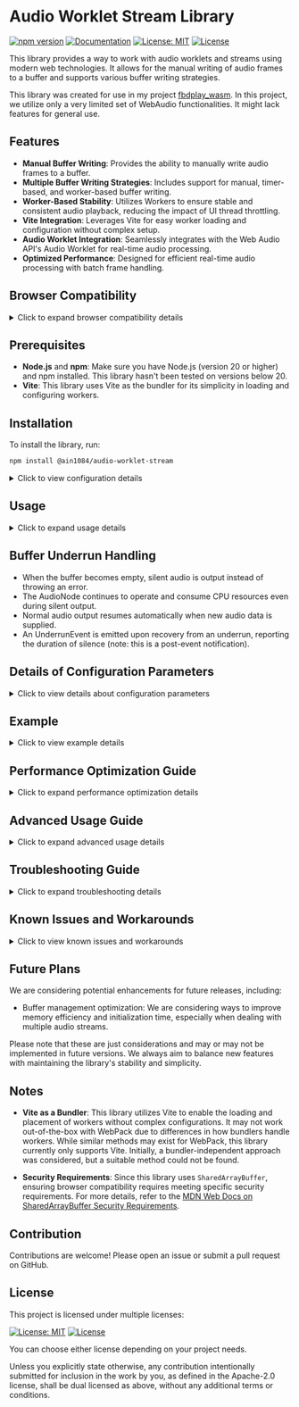 # Audio Worklet Stream Library

[![npm version](https://badge.fury.io/js/@ain1084%2Faudio-worklet-stream.svg)](https://badge.fury.io/js/@ain1084%2Faudio-worklet-stream)
[![Documentation](https://github.com/ain1084/audio-worklet-stream/workflows/docs/badge.svg)](https://github.com/ain1084/audio-worklet-stream/actions?query=workflow%3Adocs)
[![License: MIT](https://img.shields.io/badge/License-MIT-yellow.svg)](https://opensource.org/licenses/MIT)
[![License](https://img.shields.io/badge/License-Apache_2.0-blue.svg)](https://opensource.org/licenses/Apache-2.0)

This library provides a way to work with audio worklets and streams using modern web technologies. It allows for the manual writing of audio frames to a buffer and supports various buffer writing strategies.

This library was created for use in my project [fbdplay_wasm](https://github.com/ain1084/fbdplay_wasm). In this project, we utilize only a very limited set of WebAudio functionalities. It might lack features for general use.

## Features

- **Manual Buffer Writing**: Provides the ability to manually write audio frames to a buffer.
- **Multiple Buffer Writing Strategies**: Includes support for manual, timer-based, and worker-based buffer writing.
- **Worker-Based Stability**: Utilizes Workers to ensure stable and consistent audio playback, reducing the impact of UI thread throttling.
- **Vite Integration**: Leverages Vite for easy worker loading and configuration without complex setup.
- **Audio Worklet Integration**: Seamlessly integrates with the Web Audio API's Audio Worklet for real-time audio processing.
- **Optimized Performance**: Designed for efficient real-time audio processing with batch frame handling.

## Browser Compatibility

<details>
<summary>Click to expand browser compatibility details</summary>

This library uses modern Web APIs and is designed for contemporary browsers only. Tested and confirmed working on:

|Feature|Chrome|Chrome (Android)|Firefox|Safari (macOS)|Safari (iOS)|Edge|Opera|
|:--|:--:|:--:|:--:|:--:|:--:|:--:|:--:|
|Basic Support|✅|✅|✅|✅|❓|✅|❓|
|Manual Buffer Writing|✅|✅|✅|✅|❓|✅|❓|
|Timer-Based Buffer Writing|✅|✅|✅|🔺|❓|✅|❓|
|Worker-Based Stability|✅|✅|✅|✅|❓|✅|❓|

Legend:

- ✅: Confirmed and working without issues
- 🔺: Confirmed with limitations (e.g., unstable in background operation)
- ❓: Not yet confirmed

Note: Compatibility with Safari on iOS has not been confirmed due to lack of test devices.

To check compatibility in your environment, please run the demo in the example directory.

</details>

## Prerequisites

- **Node.js** and **npm**: Make sure you have Node.js (version 20 or higher) and npm installed. This library hasn't been tested on versions below 20.
- **Vite**: This library uses Vite as the bundler for its simplicity in loading and configuring workers.

## Installation

To install the library, run:

```bash
npm install @ain1084/audio-worklet-stream
```

<details>
<summary>Click to view configuration details</summary>

You need to add `@ain1084/audio-worklet-stream` to the optimizeDeps.exclude section in `vite.config.ts`. Furthermore, include the necessary CORS settings to enable the use of `SharedArrayBuffer`.

### vite.config.ts

```typescript
import { defineConfig } from 'vite'

export default defineConfig({
  optimizeDeps: {
    exclude: ['@ain1084/audio-worklet-stream']
  },
  plugins: [
    {
      name: 'configure-response-headers',
      configureServer: (server) => {
        server.middlewares.use((_req, res, next) => {
          res.setHeader('Cross-Origin-Embedder-Policy', 'require-corp')
          res.setHeader('Cross-Origin-Opener-Policy', 'same-origin')
          next()
        })
      },
    },
  ],
})
```

If you are using Nuxt3, add it under vite in `nuxt.config.ts`.

### nuxt.config.ts

```typescript
export default defineNuxtConfig({
  vite: {
    optimizeDeps: {
      exclude: ['@ain1084/audio-worklet-stream']
    },
    plugins: [
      {
        name: 'configure-response-headers',
        configureServer: (server) => {
          server.middlewares.use((_req, res, next) => {
            res.setHeader('Cross-Origin-Embedder-Policy', 'require-corp')
            res.setHeader('Cross-Origin-Opener-Policy', 'same-origin')
            next()
          })
        },
      },
    ],
  },
  nitro: {
    rollupConfig: {
      external: '@ain1084/audio-worklet-stream',
    },
    routeRules: {
      '/**': {
        cors: true,
        headers: {
          'Cross-Origin-Embedder-Policy': 'require-corp',
          'Cross-Origin-Opener-Policy': 'same-origin',
        },
      },
    },
  },
})
```

</details>

## Usage

<details>
<summary>Click to expand usage details</summary>

### Overview

This library continuously plays audio sample frames using AudioWorkletNode. The audio sample frames need to be supplied externally via a ring buffer. The library provides functionality to retrieve the number of written and read (played) frames and allows stopping playback at a specified frame.

The output-only AudioNode is implemented by the OutputStreamNode class, which inherits from AudioWorkletNode. This class adds functionalities such as stream playback, stopping, and retrieving playback position to the AudioWorkletNode.

Instances of OutputStreamNode cannot be constructed directly. First, an instance of StreamNodeFactory needs to be created. The StreamNodeFactory is instantiated by calling its static create method with a BaseAudioContext as an argument. This method internally loads the necessary modules. Then, through the returned instance, the construction of OutputStreamNode becomes possible.

The library does not handle the construction or destruction of AudioContext. When constructing AudioContext, be sure to do so in response to a user interaction, such as a UI event (e.g., button press).

Example:

```typescript
let audioContext: AudioContext | null = null
let factory: StreamNodeFactory | null = null

const clicked = async () => {
  if (!audioContext) {
    audioContext = new AudioContext()
    factory = await StreamNodeFactory.create(audioContext)
  }
  const node = await factory.createManualBufferNode( { channelCount: 2, frameBufferSize: 4096 })
}
```

### Buffer Writing Methods

As outlined in the overview, OutputStreamNode requires external audio samples. These samples must be written to a ring buffer, and there are several methods to achieve this.

#### Manual

- This method involves manually writing to the ring buffer. Use the `OutputStreamFactory.createManualBufferNode` method, specifying the number of channels and frames.
- When the OutputStreamNode is first constructed, the ring buffer is empty. Typically, you need to write to the ring buffer before starting playback. While the node is playing, you must continue writing to the ring buffer to prevent audio frame depletion.
- If the audio frames run out, the stream playback continues with the node outputting silence.
- To stop the stream playback, call the `stop()` method of OutputStreamNode. You can specify the frame at which to stop playback. If you want to play all the written frames, you can specify the total number of written frames, which can be obtained via the FrameBufferWriter.

#### Timed

- This method writes to the ring buffer using a timer initiated on the UI thread. Create it using the `OutputStreamFactory.createTimedBufferNode()` method, specifying the number of channels, timer interval, and the FrameBufferFiller that supplies samples to the buffer.
- Writing to the ring buffer is handled by the FrameBufferFiller. The timer periodically calls the `fill` method of the FrameBufferFiller, which supplies audio frames via the FrameBufferWriter.
- If the audio frames run out, the stream playback continues with the node outputting silence.
- If the `fill` method of the FrameBufferFiller returns false, it indicates the end of the audio frame supply. Once OutputStreamNode outputs all the written frames, the stream automatically stops and disconnects.
- Like the Manual method, you can also stop playback at any time using the `stop()` method.

#### Worker

- Similar to the Timed method, this method uses a timer to write to the ring buffer, but the timer runs within a Worker. This approach reduces the impact of UI thread throttling, providing more stable playback.
- Create it using the `OutputStreamFactory.createWorkerBufferNode()` method.
- Writing to the ring buffer occurs within the Worker.
- While the ring buffer writing is still managed by the FrameBufferFiller, the instance must be created and used within the Worker.
- The instantiation of the FrameBufferFiller implementation class is done within the Worker.
- You need to create a custom Worker, but helper implementations are available, simplifying this process. Essentially, you only need to specify the FrameBufferFiller implementation class within the Worker.
- Depending on how you implement the FrameBufferFiller class, you can use the same implementation as the Timed method.

</details>

## Buffer Underrun Handling

- When the buffer becomes empty, silent audio is output instead of throwing an error.
- The AudioNode continues to operate and consume CPU resources even during silent output.
- Normal audio output resumes automatically when new audio data is supplied.
- An UnderrunEvent is emitted upon recovery from an underrun, reporting the duration of silence (note: this is a post-event notification).

## Details of Configuration Parameters

<details>
<summary>Click to view details about configuration parameters</summary>

Understanding these parameters is crucial for optimal audio performance:

### channelCount (All strategies)

- Specifies the number of audio channels (e.g., 2 for stereo).
- Determines the sample composition within each frame.

### frameBufferSize (Manual strategy only)

- Defines the size of the ring buffer in frames.
- For continuous streaming, new frames must be supplied before buffer depletion.
- Larger size: Less susceptible to interruptions, but increases latency.
- Smaller size: Requires more frequent writes, potentially increasing CPU load.
- Manual strategy: Must be specified.
- Timed/Worker strategies: Calculated internally based on fillInterval.

### fillInterval (Timed and Worker strategies only)

- Specifies the interval for buffer refill timer.
- Default: 20ms.

### frameBufferChunks (Timed and Worker strategies only)

- Specifies the number of chunks in the total buffer size.
- Default: 5.

Example calculation:
For 48kHz sample rate and 20ms fillInterval:

- One chunk size = 48000 * 0.02 = 960 frames
- Total buffer size with default 5 chunks = 960 * 5 = 4800 frames

The actual values may slightly differ from the above because they are rounded up to 128 sample units.

</details>

## Example

<details>
<summary>Click to view example details</summary>

The example can be found at [https://github.com/ain1084/audio-worklet-stream/tree/main/example](https://github.com/ain1084/audio-worklet-stream/tree/main/example).

The provided example demonstrates how to use the library to manually write audio frames to a buffer. It includes:

- **Main Application** (`example/src/main.ts`): Sets up and starts the audio stream using different buffer writing strategies.
- **Sine Wave Filler** (`example/src/sine-wave-frame-buffer-filler.ts`): Implements a frame buffer filler that generates a sine wave.
- **Sine Wave Generator** (`example/src/sine-wave-generator.ts`): Generates sine wave values for the buffer filler.
- **Worker** (`example/src/worker.ts`): Sets up a worker to handle buffer filling tasks.
- **HTML Entry Point** (`example/index.html`): Provides the HTML structure and buttons to control the audio stream.

For more details, refer to the [example/README.md](https://github.com/ain1084/audio-worklet-stream/tree/main/example/README.md).

</details>

## Performance Optimization Guide

<details>
<summary>Click to expand performance optimization details</summary>

This guide provides tips and best practices for optimizing the performance of your audio application using the Audio Worklet Stream Library.

### Batch Processing

Our library is optimized for processing audio frames in large batches. To maximize performance:

1. When implementing your own audio generation or processing logic, work with larger chunks of audio data whenever possible.
2. Utilize the library's ability to handle multiple frames at once in your buffer filling strategies.

### Buffer Size Considerations

- Larger buffer sizes can improve performance but may increase latency.
- Experiment with different buffer sizes to find the optimal balance between performance and latency for your specific use case.

### Worker-Based Strategy

For the most stable playback, especially in scenarios where the main thread might be busy:

1. Use the Worker-based buffer writing strategy.
2. Implement computationally intensive tasks within the Worker to avoid impacting the main thread.

### Memory Management

- When working with multiple audio streams, be mindful of memory usage.
- For scenarios requiring numerous concurrent audio streams, pay attention to the creation and resource management of each stream. Consider properly releasing unused streams when necessary.

### Avoid Frequent AudioContext Creation

- Creating new AudioContext instances is expensive. Reuse existing contexts when possible.
- If your application requires multiple audio streams, try to use a single AudioContext for all of them.

### Profiling and Monitoring

- Use browser developer tools to profile your application and identify performance bottlenecks.
- Monitor CPU usage and audio underruns to ensure smooth playback.

By following these guidelines, you can ensure that your audio application runs efficiently and provides a smooth user experience.

</details>

## Advanced Usage Guide

<details>
<summary>Click to expand advanced usage details</summary>

This guide covers advanced usage scenarios and techniques for the Audio Worklet Stream Library.

### Advanced Worker Usage

For complex audio processing tasks:

1. Create a custom Worker that extends `BufferFillWorker`.
2. Implement advanced audio processing algorithms within the Worker.
3. Use `SharedArrayBuffer` for efficient data sharing between the main thread and the Worker.

### Handling Multiple Audio Streams

When working with multiple audio streams:

1. Create separate `OutputStreamNode` instances for each stream.
2. Manage their lifecycle and synchronization carefully.
3. Consider implementing a mixer if you need to combine multiple streams.

### Integrating with Other Web Audio API Features

You can combine this library with other Web Audio API features:

1. Connect the `OutputStreamNode` to other AudioNodes for additional processing.
2. Use AnalyserNode for visualizations.
3. Implement spatial audio using PannerNode.

### Error Handling and Debugging

For robust applications:

1. Implement comprehensive error handling, especially for Worker-based strategies.
2. Use the UnderrunEvent to detect and handle buffer underruns.
3. Implement logging or metrics collection for performance monitoring.

These advanced techniques will help you leverage the full power of the Audio Worklet Stream Library in complex audio applications.

</details>

## Troubleshooting Guide

<details>
<summary>Click to expand troubleshooting details</summary>

This guide helps you troubleshoot common issues when using the Audio Worklet Stream Library.

### Audio Playback Issues

#### No Sound

1. Check if your AudioContext is in the 'running' state. It may need to be resumed after user interaction.
2. Ensure your OutputStreamNode is properly connected to the AudioContext destination.
3. Verify that you're writing audio data to the buffer correctly.

#### Choppy or Glitchy Playback

1. Increase your buffer size to reduce the chance of underruns.
2. If using the Timed strategy, consider switching to the Worker strategy for more stable playback.
3. Check your system's CPU usage. High CPU usage can cause audio glitches.

### Buffer Underruns

If you're experiencing frequent UnderrunEvents:

1. Increase your buffer size.
2. Optimize your audio data generation/loading process.
3. If using the Manual strategy, ensure you're writing to the buffer frequently enough.

### Worker-Related Issues

#### Worker Not Starting

1. Ensure your Worker file is in the correct location and properly bundled.
2. Check for any console errors related to Worker initialization.

#### Data Not Being Processed in Worker

1. Verify that your FrameBufferFiller implementation in the Worker is correct.
2. Check the message passing between the main thread and the Worker.

### Browser Compatibility Issues

#### Feature Not Working in Specific Browsers

1. Refer to the Browser Compatibility table in the README.
2. Ensure you're using the latest version of the browser.
3. Check if the required features (like SharedArrayBuffer) are enabled in the browser.

### Build and Integration Issues

#### Module Not Found Errors

1. Ensure `@ain1084/audio-worklet-stream` is properly installed.
2. Check your bundler configuration, especially the `optimizeDeps.exclude` setting in Vite.

#### CORS Errors

1. Verify that you've set the correct CORS headers as described in the installation instructions.
2. If using a development server, ensure it's configured to send the required headers.

### Performance Issues

If you're experiencing poor performance:

1. Profile your application using browser developer tools.
2. Consider using the Worker strategy for computationally intensive tasks.
3. Optimize your audio processing algorithms.

If you're still facing issues after trying these solutions, please open an issue on our GitHub repository with a detailed description of the problem and steps to reproduce it.

</details>

## Known Issues and Workarounds

<details>
<summary>Click to view known issues and workarounds</summary>

### SSR and Import Errors with ESM Modules

When using `@ain1084/audio-worklet-stream` in a Nuxt 3 project, you may encounter issues during SSR (Server-Side Rendering) or when importing the package as an ESM module. This can result in errors like:

```bash
[nuxt] [request error] [unhandled] [500] Cannot find module '/path/to/node_modules/@ain1084/audio-worklet-stream/dist/esm/events' imported from '/path/to/node_modules/@ain1084/audio-worklet-stream/dist/esm/index.js'
```

### Workarounds

1. **Disable SSR for the Component**

   You can disable SSR for the component that uses the package. This can be done by using `<client-only>`:

   ```vue
   <client-only>
     <MyComponent />
   </client-only>
   ```

2. **Use ssr: false in nuxt.config.ts**

   You can disable SSR for the entire project in `nuxt.config.ts`:

   ```typescript
   export default defineNuxtConfig({
     ssr: false,
     // other configurations
   })
   ```

3. **Use import.meta.server and import.meta.client**

   For a more granular control, you can use `import.meta.server` and `import.meta.client` to conditionally import the module only on the client-side. Note that this method is more complex compared to 1 and 2:

   ```typescript
   if (import.meta.client) {
     const { StreamNodeFactory } = await import('@ain1084/audio-worklet-stream');
     // Use StreamNodeFactory
   }
   ```

### Example Configuration

To ensure proper operation, it is essential to use `ssr: false` or `<client-only>` for components and to exclude `@ain1084/audio-worklet-stream` from Vite's optimization in your `nuxt.config.ts`:

```typescript
export default defineNuxtConfig({
  ssr: false, // or use <client-only> for specific components
  vite: {
    optimizeDeps: {
      exclude: ['@ain1084/audio-worklet-stream']
    },
    plugins: [
      {
        name: 'configure-response-headers',
        configureServer: (server) => {
          server.middlewares.use((_req, res, next) => {
            res.setHeader('Cross-Origin-Embedder-Policy', 'require-corp')
            res.setHeader('Cross-Origin-Opener-Policy', 'same-origin')
            next()
          })
        },
      },
    ],
  },
  nitro: {
    rollupConfig: {
      external: '@ain1084/audio-worklet-stream',
    },
    // Ensure CORS settings for SharedArrayBuffer
    routeRules: {
      '/**': {
        cors: true,
        headers: {
          'Cross-Origin-Embedder-Policy': 'require-corp',
          'Cross-Origin-Opener-Policy': 'same-origin',
        },
      },
    },
  },
})
```

</details>

## Future Plans

We are considering potential enhancements for future releases, including:

- Buffer management optimization: We are considering ways to improve memory efficiency and initialization time, especially when dealing with multiple audio streams.

Please note that these are just considerations and may or may not be implemented in future versions. We always aim to balance new features with maintaining the library's stability and simplicity.

## Notes

- **Vite as a Bundler**: This library utilizes Vite to enable the loading and placement of workers without complex configurations. It may not work out-of-the-box with WebPack due to differences in how bundlers handle workers. While similar methods may exist for WebPack, this library currently only supports Vite. Initially, a bundler-independent approach was considered, but a suitable method could not be found.

- **Security Requirements**: Since this library uses `SharedArrayBuffer`, ensuring browser compatibility requires meeting specific security requirements. For more details, refer to the [MDN Web Docs on SharedArrayBuffer Security Requirements](https://developer.mozilla.org/en-US/docs/Web/JavaScript/Reference/Global_Objects/SharedArrayBuffer#security_requirements).

## Contribution

Contributions are welcome! Please open an issue or submit a pull request on GitHub.

## License

This project is licensed under multiple licenses:

[![License: MIT](https://img.shields.io/badge/License-MIT-yellow.svg)](https://opensource.org/licenses/MIT)
[![License](https://img.shields.io/badge/License-Apache_2.0-blue.svg)](https://opensource.org/licenses/Apache-2.0)

You can choose either license depending on your project needs.

Unless you explicitly state otherwise, any contribution intentionally submitted for inclusion in the work by you, as defined in the Apache-2.0 license, shall be dual licensed as above, without any additional terms or conditions.
